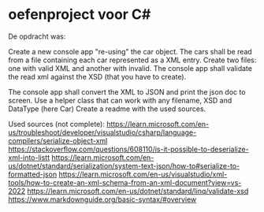 # oefenproject voor C#

De opdracht was:

Create a new console app "re-using" the car object.
The cars shall be read from a file containing each car represented as a XML entry.
Create two files: one with valid XML and another with invalid.
The console app shall validate the read xml against the XSD (that you have to create).

The console app shall convert the XML to JSON and print the json doc to screen.
Use a helper class that can work with any filename, XSD and DataType (here Car)
Create a readme with the used sources.


Used sources (not complete):
https://learn.microsoft.com/en-us/troubleshoot/developer/visualstudio/csharp/language-compilers/serialize-object-xml
https://stackoverflow.com/questions/608110/is-it-possible-to-deserialize-xml-into-listt
https://learn.microsoft.com/en-us/dotnet/standard/serialization/system-text-json/how-to#serialize-to-formatted-json
https://learn.microsoft.com/en-us/visualstudio/xml-tools/how-to-create-an-xml-schema-from-an-xml-document?view=vs-2022
https://learn.microsoft.com/en-us/dotnet/standard/linq/validate-xsd
https://www.markdownguide.org/basic-syntax/#overview
